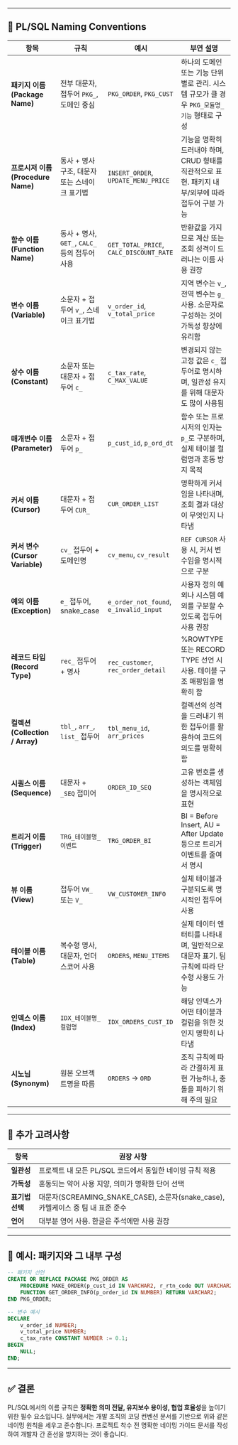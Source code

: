  

---

## 📘 PL/SQL Naming Conventions

|항목|규칙|예시|부연 설명|
|---|---|---|---|
|**패키지 이름 (Package Name)**|전부 대문자, 접두어 `PKG_`, 도메인 중심|`PKG_ORDER`, `PKG_CUST`|하나의 도메인 또는 기능 단위별로 관리. 시스템 규모가 클 경우 `PKG_모듈명_기능` 형태로 구성|
|**프로시저 이름 (Procedure Name)**|동사 + 명사 구조, 대문자 또는 스네이크 표기법|`INSERT_ORDER`, `UPDATE_MENU_PRICE`|기능을 명확히 드러내야 하며, CRUD 형태를 직관적으로 표현. 패키지 내부/외부에 따라 접두어 구분 가능|
|**함수 이름 (Function Name)**|동사 + 명사, `GET_`, `CALC_` 등의 접두어 사용|`GET_TOTAL_PRICE`, `CALC_DISCOUNT_RATE`|반환값을 가지므로 계산 또는 조회 성격이 드러나는 이름 사용 권장|
|**변수 이름 (Variable)**|소문자 + 접두어 `v_`, 스네이크 표기법|`v_order_id`, `v_total_price`|지역 변수는 `v_`, 전역 변수는 `g_` 사용. 소문자로 구성하는 것이 가독성 향상에 유리함|
|**상수 이름 (Constant)**|소문자 또는 대문자 + 접두어 `c_`|`c_tax_rate`, `C_MAX_VALUE`|변경되지 않는 고정 값은 `c_` 접두어로 명시하며, 일관성 유지를 위해 대문자도 많이 사용됨|
|**매개변수 이름 (Parameter)**|소문자 + 접두어 `p_`|`p_cust_id`, `p_ord_dt`|함수 또는 프로시저의 인자는 `p_`로 구분하며, 실제 테이블 컬럼명과 혼동 방지 목적|
|**커서 이름 (Cursor)**|대문자 + 접두어 `CUR_`|`CUR_ORDER_LIST`|명확하게 커서임을 나타내며, 조회 결과 대상이 무엇인지 나타냄|
|**커서 변수 (Cursor Variable)**|`cv_` 접두어 + 도메인명|`cv_menu`, `cv_result`|`REF CURSOR` 사용 시, 커서 변수임을 명시적으로 구분|
|**예외 이름 (Exception)**|`e_` 접두어, snake_case|`e_order_not_found`, `e_invalid_input`|사용자 정의 예외나 시스템 예외를 구분할 수 있도록 접두어 사용 권장|
|**레코드 타입 (Record Type)**|`rec_` 접두어 + 명사|`rec_customer`, `rec_order_detail`|%ROWTYPE 또는 RECORD TYPE 선언 시 사용. 테이블 구조 매핑임을 명확히 함|
|**컬렉션 (Collection / Array)**|`tbl_`, `arr_`, `list_` 접두어|`tbl_menu_id`, `arr_prices`|컬렉션의 성격을 드러내기 위한 접두어를 활용하여 코드의 의도를 명확히 함|
|**시퀀스 이름 (Sequence)**|대문자 + `_SEQ` 접미어|`ORDER_ID_SEQ`|고유 번호를 생성하는 객체임을 명시적으로 표현|
|**트리거 이름 (Trigger)**|`TRG_테이블명_이벤트`|`TRG_ORDER_BI`|BI = Before Insert, AU = After Update 등으로 트리거 이벤트를 줄여서 명시|
|**뷰 이름 (View)**|접두어 `VW_` 또는 `V_`|`VW_CUSTOMER_INFO`|실체 테이블과 구분되도록 명시적인 접두어 사용|
|**테이블 이름 (Table)**|복수형 명사, 대문자, 언더스코어 사용|`ORDERS`, `MENU_ITEMS`|실제 데이터 엔터티를 나타내며, 일반적으로 대문자 표기. 팀 규칙에 따라 단수형 사용도 가능|
|**인덱스 이름 (Index)**|`IDX_테이블명_컬럼명`|`IDX_ORDERS_CUST_ID`|해당 인덱스가 어떤 테이블과 컬럼을 위한 것인지 명확히 나타냄|
|**시노님 (Synonym)**|원본 오브젝트명을 따름|`ORDERS` → `ORD`|조직 규칙에 따라 간결하게 표현 가능하나, 충돌을 피하기 위해 주의 필요|

---

## 📌 추가 고려사항

|항목|권장 사항|
|---|---|
|**일관성**|프로젝트 내 모든 PL/SQL 코드에서 동일한 네이밍 규칙 적용|
|**가독성**|혼동되는 약어 사용 지양, 의미가 명확한 단어 선택|
|**표기법 선택**|대문자(SCREAMING_SNAKE_CASE), 소문자(snake_case), 카멜케이스 중 팀 내 표준 준수|
|**언어**|대부분 영어 사용. 한글은 주석에만 사용 권장|

---

## 📙 예시: 패키지와 그 내부 구성

```sql
-- 패키지 선언
CREATE OR REPLACE PACKAGE PKG_ORDER AS
    PROCEDURE MAKE_ORDER(p_cust_id IN VARCHAR2, r_rtn_code OUT VARCHAR2, r_rtn_msg OUT VARCHAR2);
    FUNCTION GET_ORDER_INFO(p_order_id IN NUMBER) RETURN VARCHAR2;
END PKG_ORDER;
```

```sql
-- 변수 예시
DECLARE
    v_order_id NUMBER;
    v_total_price NUMBER;
    c_tax_rate CONSTANT NUMBER := 0.1;
BEGIN
    NULL;
END;
```

---

## ✅ 결론

PL/SQL에서의 이름 규칙은 **정확한 의미 전달, 유지보수 용이성, 협업 효율성**을 높이기 위한 필수 요소입니다. 실무에서는 개발 조직의 코딩 컨벤션 문서를 기반으로 위와 같은 네이밍 원칙을 세우고 준수합니다. 프로젝트 착수 전 명확한 네이밍 가이드 문서를 작성하여 개발자 간 혼선을 방지하는 것이 좋습니다.

 
